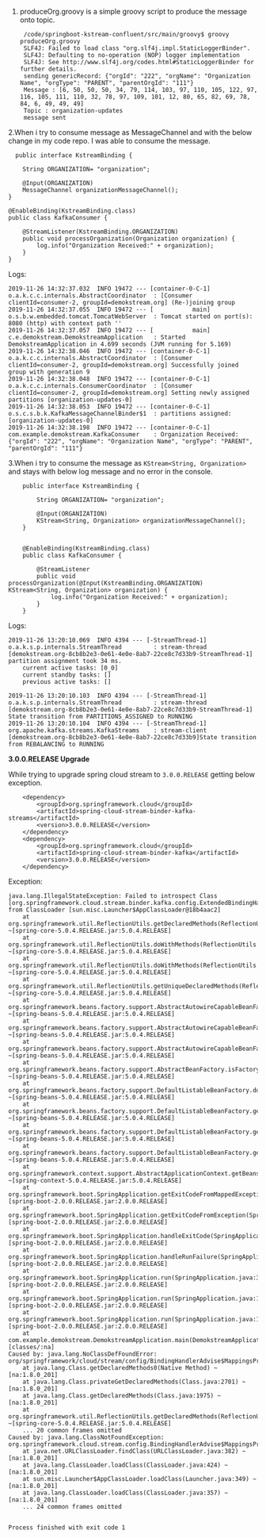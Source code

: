 1. produceOrg.groovy is a simple groovy script to produce the message onto topic.

        /code/springboot-kstream-confluent/src/main/groovy$ groovy produceOrg.groovy 
        SLF4J: Failed to load class "org.slf4j.impl.StaticLoggerBinder".
        SLF4J: Defaulting to no-operation (NOP) logger implementation
        SLF4J: See http://www.slf4j.org/codes.html#StaticLoggerBinder for further details.
        sending genericRecord: {"orgId": "222", "orgName": "Organization Name", "orgType": "PARENT", "parentOrgId": "111"}
        Message : [6, 50, 50, 50, 34, 79, 114, 103, 97, 110, 105, 122, 97, 116, 105, 111, 110, 32, 78, 97, 109, 101, 12, 80, 65, 82, 69, 78, 84, 6, 49, 49, 49]
        Topic : organization-updates
        message sent


2.When i try to consume message as MessageChannel and with the below change in my code repo. I was able to consume the message.

      public interface KstreamBinding {
    
        String ORGANIZATION= "organization";
    
        @Input(ORGANIZATION)
        MessageChannel organizationMessageChannel();
    }

    @EnableBinding(KstreamBinding.class)
    public class KafkaConsumer {
    
        @StreamListener(KstreamBinding.ORGANIZATION)
        public void processOrganization(Organization organization) {
            log.info("Organization Received:" + organization);
        }
    }


Logs:

    2019-11-26 14:32:37.032  INFO 19472 --- [container-0-C-1] o.a.k.c.c.internals.AbstractCoordinator  : [Consumer clientId=consumer-2, groupId=demokstream.org] (Re-)joining group
    2019-11-26 14:32:37.055  INFO 19472 --- [           main] o.s.b.w.embedded.tomcat.TomcatWebServer  : Tomcat started on port(s): 8080 (http) with context path ''
    2019-11-26 14:32:37.057  INFO 19472 --- [           main] c.e.demokstream.DemokstreamApplication   : Started DemokstreamApplication in 4.699 seconds (JVM running for 5.169)
    2019-11-26 14:32:38.046  INFO 19472 --- [container-0-C-1] o.a.k.c.c.internals.AbstractCoordinator  : [Consumer clientId=consumer-2, groupId=demokstream.org] Successfully joined group with generation 9
    2019-11-26 14:32:38.048  INFO 19472 --- [container-0-C-1] o.a.k.c.c.internals.ConsumerCoordinator  : [Consumer clientId=consumer-2, groupId=demokstream.org] Setting newly assigned partitions [organization-updates-0]
    2019-11-26 14:32:38.053  INFO 19472 --- [container-0-C-1] o.s.c.s.b.k.KafkaMessageChannelBinder$1  : partitions assigned: [organization-updates-0]
    2019-11-26 14:32:38.198  INFO 19472 --- [container-0-C-1] com.example.demokstream.KafkaConsumer    : Organization Received:{"orgId": "222", "orgName": "Organization Name", "orgType": "PARENT", "parentOrgId": "111"}



3.When i try to consume the message as `KStream<String, Organization>` and stays with below log message and no error in the console.

        public interface KstreamBinding {
        
            String ORGANIZATION= "organization";
        
            @Input(ORGANIZATION)
            KStream<String, Organization> organizationMessageChannel();
        }
        
        
        @EnableBinding(KstreamBinding.class)
        public class KafkaConsumer {
        
            @StreamListener
            public void processOrganization(@Input(KstreamBinding.ORGANIZATION) KStream<String, Organization> organization) {
                log.info("Organization Received:" + organization);
            }
        }

Logs:

    2019-11-26 13:20:10.069  INFO 4394 --- [-StreamThread-1] o.a.k.s.p.internals.StreamThread         : stream-thread [demokstream.org-8cb8b2e3-0e61-4e0e-8ab7-22ce8c7d33b9-StreamThread-1] partition assignment took 34 ms.
        current active tasks: [0_0]
        current standby tasks: []
        previous active tasks: []
    
    2019-11-26 13:20:10.103  INFO 4394 --- [-StreamThread-1] o.a.k.s.p.internals.StreamThread         : stream-thread [demokstream.org-8cb8b2e3-0e61-4e0e-8ab7-22ce8c7d33b9-StreamThread-1] State transition from PARTITIONS_ASSIGNED to RUNNING
    2019-11-26 13:20:10.104  INFO 4394 --- [-StreamThread-1] org.apache.kafka.streams.KafkaStreams    : stream-client [demokstream.org-8cb8b2e3-0e61-4e0e-8ab7-22ce8c7d33b9]State transition from REBALANCING to RUNNING


**3.0.0.RELEASE Upgrade**

While trying to upgrade spring cloud stream to `3.0.0.RELEASE` getting below exception.


		<dependency>
			<groupId>org.springframework.cloud</groupId>
			<artifactId>spring-cloud-stream-binder-kafka-streams</artifactId>
			<version>3.0.0.RELEASE</version>
		</dependency>
		<dependency>
			<groupId>org.springframework.cloud</groupId>
			<artifactId>spring-cloud-stream-binder-kafka</artifactId>
			<version>3.0.0.RELEASE</version>
		</dependency>
		
Exception:

    java.lang.IllegalStateException: Failed to introspect Class [org.springframework.cloud.stream.binder.kafka.config.ExtendedBindingHandlerMappingsProviderConfiguration] from ClassLoader [sun.misc.Launcher$AppClassLoader@18b4aac2]
        at org.springframework.util.ReflectionUtils.getDeclaredMethods(ReflectionUtils.java:659) ~[spring-core-5.0.4.RELEASE.jar:5.0.4.RELEASE]
        at org.springframework.util.ReflectionUtils.doWithMethods(ReflectionUtils.java:556) ~[spring-core-5.0.4.RELEASE.jar:5.0.4.RELEASE]
        at org.springframework.util.ReflectionUtils.doWithMethods(ReflectionUtils.java:541) ~[spring-core-5.0.4.RELEASE.jar:5.0.4.RELEASE]
        at org.springframework.util.ReflectionUtils.getUniqueDeclaredMethods(ReflectionUtils.java:599) ~[spring-core-5.0.4.RELEASE.jar:5.0.4.RELEASE]
        at org.springframework.beans.factory.support.AbstractAutowireCapableBeanFactory.getTypeForFactoryMethod(AbstractAutowireCapableBeanFactory.java:728) ~[spring-beans-5.0.4.RELEASE.jar:5.0.4.RELEASE]
        at org.springframework.beans.factory.support.AbstractAutowireCapableBeanFactory.determineTargetType(AbstractAutowireCapableBeanFactory.java:669) ~[spring-beans-5.0.4.RELEASE.jar:5.0.4.RELEASE]
        at org.springframework.beans.factory.support.AbstractAutowireCapableBeanFactory.predictBeanType(AbstractAutowireCapableBeanFactory.java:637) ~[spring-beans-5.0.4.RELEASE.jar:5.0.4.RELEASE]
        at org.springframework.beans.factory.support.AbstractBeanFactory.isFactoryBean(AbstractBeanFactory.java:1489) ~[spring-beans-5.0.4.RELEASE.jar:5.0.4.RELEASE]
        at org.springframework.beans.factory.support.DefaultListableBeanFactory.doGetBeanNamesForType(DefaultListableBeanFactory.java:420) ~[spring-beans-5.0.4.RELEASE.jar:5.0.4.RELEASE]
        at org.springframework.beans.factory.support.DefaultListableBeanFactory.getBeanNamesForType(DefaultListableBeanFactory.java:390) ~[spring-beans-5.0.4.RELEASE.jar:5.0.4.RELEASE]
        at org.springframework.beans.factory.support.DefaultListableBeanFactory.getBeansOfType(DefaultListableBeanFactory.java:511) ~[spring-beans-5.0.4.RELEASE.jar:5.0.4.RELEASE]
        at org.springframework.beans.factory.support.DefaultListableBeanFactory.getBeansOfType(DefaultListableBeanFactory.java:503) ~[spring-beans-5.0.4.RELEASE.jar:5.0.4.RELEASE]
        at org.springframework.context.support.AbstractApplicationContext.getBeansOfType(AbstractApplicationContext.java:1194) ~[spring-context-5.0.4.RELEASE.jar:5.0.4.RELEASE]
        at org.springframework.boot.SpringApplication.getExitCodeFromMappedException(SpringApplication.java:880) [spring-boot-2.0.0.RELEASE.jar:2.0.0.RELEASE]
        at org.springframework.boot.SpringApplication.getExitCodeFromException(SpringApplication.java:866) [spring-boot-2.0.0.RELEASE.jar:2.0.0.RELEASE]
        at org.springframework.boot.SpringApplication.handleExitCode(SpringApplication.java:852) [spring-boot-2.0.0.RELEASE.jar:2.0.0.RELEASE]
        at org.springframework.boot.SpringApplication.handleRunFailure(SpringApplication.java:803) [spring-boot-2.0.0.RELEASE.jar:2.0.0.RELEASE]
        at org.springframework.boot.SpringApplication.run(SpringApplication.java:338) [spring-boot-2.0.0.RELEASE.jar:2.0.0.RELEASE]
        at org.springframework.boot.SpringApplication.run(SpringApplication.java:1246) [spring-boot-2.0.0.RELEASE.jar:2.0.0.RELEASE]
        at org.springframework.boot.SpringApplication.run(SpringApplication.java:1234) [spring-boot-2.0.0.RELEASE.jar:2.0.0.RELEASE]
        at com.example.demokstream.DemokstreamApplication.main(DemokstreamApplication.java:14) [classes/:na]
    Caused by: java.lang.NoClassDefFoundError: org/springframework/cloud/stream/config/BindingHandlerAdvise$MappingsProvider
        at java.lang.Class.getDeclaredMethods0(Native Method) ~[na:1.8.0_201]
        at java.lang.Class.privateGetDeclaredMethods(Class.java:2701) ~[na:1.8.0_201]
        at java.lang.Class.getDeclaredMethods(Class.java:1975) ~[na:1.8.0_201]
        at org.springframework.util.ReflectionUtils.getDeclaredMethods(ReflectionUtils.java:641) ~[spring-core-5.0.4.RELEASE.jar:5.0.4.RELEASE]
        ... 20 common frames omitted
    Caused by: java.lang.ClassNotFoundException: org.springframework.cloud.stream.config.BindingHandlerAdvise$MappingsProvider
        at java.net.URLClassLoader.findClass(URLClassLoader.java:382) ~[na:1.8.0_201]
        at java.lang.ClassLoader.loadClass(ClassLoader.java:424) ~[na:1.8.0_201]
        at sun.misc.Launcher$AppClassLoader.loadClass(Launcher.java:349) ~[na:1.8.0_201]
        at java.lang.ClassLoader.loadClass(ClassLoader.java:357) ~[na:1.8.0_201]
        ... 24 common frames omitted
    
    
    Process finished with exit code 1

